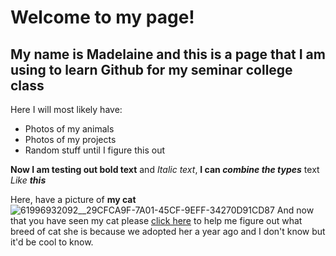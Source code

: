 # Welcome to my page!
## My name is Madelaine and this is a page that I am using to learn Github for my seminar college class
Here I will most likely have:
- Photos of my animals
- Photos of my projects
- Random stuff until I figure this out

**Now I am testing out bold text** and _Italic text_, **I can _combine the types_** text _Like **this**_

Here, have a picture of **my cat**
![61996932092__29CFCA9F-7A01-45CF-9EFF-34270D91CD87](https://user-images.githubusercontent.com/72579140/96035074-7d662f80-0e30-11eb-90c0-5cdad76fdbfe.JPG)
And now that you have seen my cat please [click here](https://www.purina.com/cats/cat-breeds) to help me figure out what breed of cat she is because we adopted her a year ago and I don't know but it'd be cool to know.
